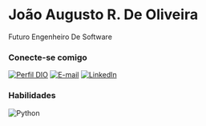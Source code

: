 # João Augusto R. De Oliveira

Futuro Engenheiro De Software

### Conecte-se comigo

[![Perfil DIO](https://img.shields.io/badge/-Meu%20Perfil%20na%20DIO-30A3DC?style=for-the-badge)](https://www.dio.me/users/joaooliveirab081276)
[![E-mail](https://img.shields.io/badge/-Email-000?style=for-the-badge&logo=microsoft-outlook&logoColor=E94D5F)](mailto:joaooliveirab081276@gmail.com)
[![LinkedIn](https://img.shields.io/badge/-LinkedIn-000?style=for-the-badge&logo=linkedin&logoColor=30A3DC)](https://www.linkedin.com/in/joão-augusto-ramos-de-oliveira/)

### Habilidades

![Python](https://img.shields.io/badge/python-3670A0?style=for-the-badge&logo=python&logoColor=ffdd54)
